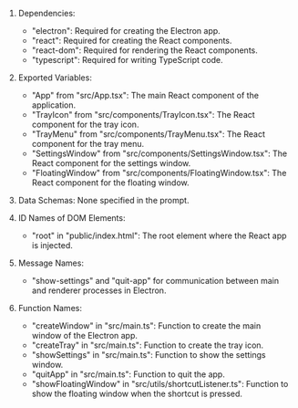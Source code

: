 1. Dependencies:
    - "electron": Required for creating the Electron app.
    - "react": Required for creating the React components.
    - "react-dom": Required for rendering the React components.
    - "typescript": Required for writing TypeScript code.

2. Exported Variables:
    - "App" from "src/App.tsx": The main React component of the application.
    - "TrayIcon" from "src/components/TrayIcon.tsx": The React component for the tray icon.
    - "TrayMenu" from "src/components/TrayMenu.tsx": The React component for the tray menu.
    - "SettingsWindow" from "src/components/SettingsWindow.tsx": The React component for the settings window.
    - "FloatingWindow" from "src/components/FloatingWindow.tsx": The React component for the floating window.

3. Data Schemas: None specified in the prompt.

4. ID Names of DOM Elements:
    - "root" in "public/index.html": The root element where the React app is injected.

5. Message Names:
    - "show-settings" and "quit-app" for communication between main and renderer processes in Electron.

6. Function Names:
    - "createWindow" in "src/main.ts": Function to create the main window of the Electron app.
    - "createTray" in "src/main.ts": Function to create the tray icon.
    - "showSettings" in "src/main.ts": Function to show the settings window.
    - "quitApp" in "src/main.ts": Function to quit the app.
    - "showFloatingWindow" in "src/utils/shortcutListener.ts": Function to show the floating window when the shortcut is pressed.